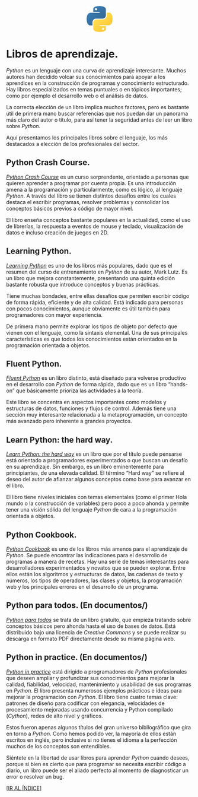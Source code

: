 <div align = "center">
    <img src = "imagenes/logo_python.jpeg" />
</div>

# Libros de aprendizaje.

*Python* es un lenguaje con una curva de aprendizaje interesante. Muchos autores han decidido volcar sus conocimientos para apoyar a los aprendices en la construcción de programas y conocimiento estructurado. Hay libros especializados en temas puntuales o en tópicos importantes; como por ejemplo el desarrollo web o el análisis de datos.

La correcta elección de un libro implica muchos factores, pero es bastante útil de primera mano buscar referencias que nos puedan dar un panorama más claro del autor o título, para así tener la seguridad antes de leer un libro sobre *Python*.

Aquí presentamos los principales libros sobre el lenguaje, los más destacados a elección de los profesionales del sector.

## Python Crash Course.

[*Python Crash Course*](https://www.amazon.com/Python-Crash-Course-Hands-Project-Based/dp/1593276036) es un curso sorprendente, orientado a personas que quieren aprender a programar por cuenta propia.  Es una introducción amena a la programación y particularmente, como es lógico, al lenguaje *Python*. A través del libro se tienen distintos desafíos entre los cuales destaca el escribir programas, resolver problemas y consolidar los conceptos básicos previos a código de mayor nivel.

El libro enseña conceptos bastante populares en la actualidad, como el uso de librerías, la respuesta a eventos de mouse y teclado, visualización de datos e incluso creación de juegos en 2D.

## Learning Python.

[*Learning Python*](https://www.amazon.com/Learning-Python-5th-Mark-Lutz/dp/1449355730) es uno de los libros más populares, dado que es el resumen del curso de entrenamiento en *Python* de su autor, Mark Lutz. Es un libro que mejora constantemente, presentando una quinta edición bastante robusta que introduce conceptos y buenas prácticas.

Tiene muchas bondades, entre ellas desafíos que permiten escribir código de forma rápida, eficiente y de alta calidad. Está indicado para personas con pocos conocimientos, aunque obviamente es útil también para programadores con mayor experiencia.

De primera mano permite explorar los tipos de objeto por defecto que vienen con el lenguaje, como la sintaxis elemental. Una de sus principales características es que todos los conocimientos están orientados en la programación orientada a objetos.

## Fluent Python.

[*Fluent Python*](https://www.amazon.com/Fluent-Python-Concise-Effective-Programming/dp/1491946008) es un libro distinto, está diseñado para volverse productivo en el desarrollo con *Python* de forma rápida, dado que es un libro “hands-on” que básicamente prioriza las actividades a la teoría.

Este libro se concentra en aspectos importantes como modelos y estructuras de datos, funciones y flujos de control. Además tiene una sección muy interesante relacionada a la metaprogramación, un concepto más avanzado pero inherente a grandes proyectos.

## Learn Python: the hard way.

[*Learn Python: the hard way*](https://learnpythonthehardway.org/book/) es un libro que por el título puede pensarse está orientado a programadores experimentados o que buscan un desafío en su aprendizaje. Sin embargo, es un libro eminentemente para principiantes, de una elevada calidad. El término “Hard way” se refiere al deseo del autor de afianzar algunos conceptos como base para avanzar en el libro.

El libro tiene niveles iniciales con temas elementales (como el primer Hola mundo o la construcción de variables) pero poco a poco ahonda y permite tener una visión sólida del lenguaje *Python* de cara a la programación orientada a objetos.

## Python Cookbook.

[*Python Cookbook*](https://www.amazon.com/Python-Cookbook-Third-David-Beazley/dp/1449340377) es uno de los libros más amenos para el aprendizaje de *Python*. Se puede encontrar las indicaciones para el desarrollo de programas a manera de recetas. Hay una serie de temas interesantes para desarrolladores experimentados y novatos que se pueden explorar. Entre ellos están los algoritmos y estructuras de datos, las cadenas de texto y números, los tipos de operadores, las clases y objetos, la programación web y los principales errores en el desarrollo de un programa.

## Python para todos. (En documentos/)

[*Python para todos*](documentos/libro_python_para_todos.pdf) se trata de un libro gratuito, que empieza tratando sobre conceptos básicos pero ahonda hasta el uso de bases de datos. Está distribuido bajo una licencia de *Creative Commons* y se puede realizar su descarga en formato PDF directamente desde su misma página web.

## Python in practice. (En documentos/)

[*Python in practice*](documentos/libro_python_in_practice.pdf) está dirigido a programadores de *Python* profesionales que deseen ampliar y profundizar sus conocimientos para mejorar la calidad, fiabilidad, velocidad, mantenimiento y usabilidad de sus programas en *Python*. El libro presenta numerosos ejemplos prácticos e ideas para mejorar la programación con *Python*. El libro tiene cuatro temas clave: patrones de diseño para codificar con elegancia, velocidades de procesamiento mejoradas usando concurrencia y Python compilado (*Cython*), redes de alto nivel y gráficos.

Estos fueron apenas algunos títulos del gran universo bibliográfico que gira en torno a *Python*. Como hemos podido ver, la mayoría de ellos están escritos en inglés, pero inclusive si no tienes el idioma a la perfección muchos de los conceptos son entendibles.

Siéntete en la libertad de usar libros para aprender *Python* cuando desees, porque si bien es cierto que para programar se necesita escribir código a diario, un libro puede ser el aliado perfecto al momento de diagnosticar un error o resolver un bug.

<a href = "README.md#indice">[IR AL ÍNDICE]</a>